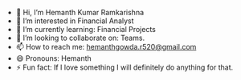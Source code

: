 - 👋 Hi, I’m Hemanth Kumar Ramkarishna
- 👀 I’m interested in Financial Analyst 
- 🌱 I’m currently learning: Financial Projects
- 💞️ I’m looking to collaborate on: Teams.
- 📫 How to reach me: hemanthgowda.r520@gmail.com
- 😄 Pronouns: Hemanth
- ⚡ Fun fact: If I love something I will definitely do anything for that.

<!---
Hemanth8050/Hemanth8050 is a ✨ special ✨ repository because its `README.md` (this file) appears on your GitHub profile.
You can click the Preview link to take a look at your changes.
--->
